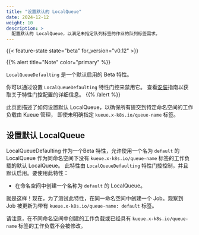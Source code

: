 ```yaml
---
title: "设置默认的 LocalQueue"
date: 2024-12-12
weight: 10
description: >
  配置默认的 LocalQueue，以满足未指定队列标签的作业的队列标签需求。
---
```


{{< feature-state state="beta" for_version="v0.12" >}}

{{% alert title="Note" color="primary" %}}

`LocalQueueDefaulting` 是一个默认启用的 Beta 特性。

你可以通过设置 `LocalQueueDefaulting` 特性门控来禁用它。
查看[安装](/zh-CN/docs/installation/#change-the-feature-gates-configuration)指南以获取关于特性门控配置的详细信息。
{{% /alert %}}

此页面描述了如何设置默认 LocalQueue，以确保所有提交到特定命名空间的工作负载由 Kueue 管理，
即使未明确指定 `kueue.x-k8s.io/queue-name` 标签。

## 设置默认 LocalQueue

LocalQueueDefaulting 作为一个Beta 特性，允许使用一个名为 `default` 的 LocalQueue
作为同命名空间下没有 `kueue.x-k8s.io/queue-name` 标签的工作负载的默认 LocalQueue。
此特性由 `LocalQueueDefaulting` 特性门控控制，并且默认启用。要使用此特性：

- 在命名空间中创建一个名称为 `default` 的 LocalQueue。

就是这样！现在，为了测试此特性，在同一命名空间中创建一个 Job。观察到 Job
被更新为带有 `kueue.x-k8s.io/queue-name: default` 标签。

请注意，在不同命名空间中创建的工作负载或已经具有 `kueue.x-k8s.io/queue-name`
标签的工作负载不会被修改。
